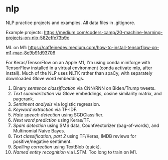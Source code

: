 # nlp
NLP practice projects and examples. All data files in .gitignore.

Example projects: https://medium.com/coders-camp/20-machine-learning-projects-on-nlp-582effe73b9c

ML on M1: https://caffeinedev.medium.com/how-to-install-tensorflow-on-m1-mac-8e9b91d93706

For Keras/TensorFlow on an Apple M1, I'm using conda miniforge with TensorFlow installed in a virtual environment (conda activate mlp, after install). Much of the NLP uses NLTK rather than spaCy, with separately downloaded Glove word embeddings.


1. Binary *sentence classification* via CNN/RNN on Biden/Trump tweets.
2. *Text summarization* via Glove embeddings, cosine similarity matrix, and pagerank.
3. *Sentiment analysis* via logistic regression.
4. *Keyword extraction* via TF-IDF.
5. *Hate speech detection* using SGDClassifier.
6. *Next word prediction* using Keras/TF.
7. *Spam detection* using SMS data, CountVectorizer (bag-of-words), and Multinomial Naive Bayes. 
8. *Text classification, part 2* using TF/Keras, IMDB reviews for positive/negative sentiment.
9. *Spelling correction* using TextBlob (quick).
10. *Named entity recognition* via LSTM. Too long to train on M1.
